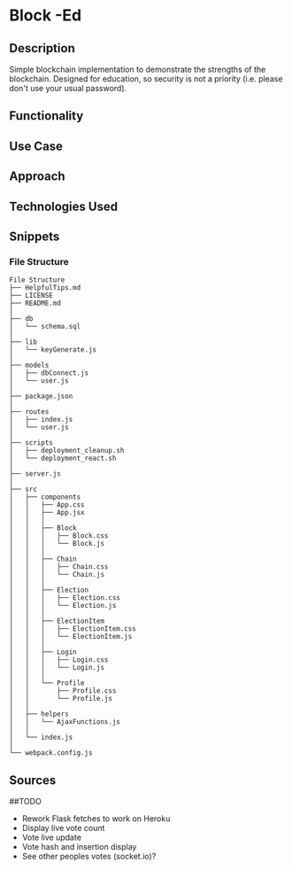 # Block -Ed

## Description

Simple blockchain implementation to demonstrate the strengths of the blockchain. Designed for education, so security is not a priority (i.e. please don't use your usual password).

## Functionality

## Use Case

## Approach

## Technologies Used

## Snippets

### File Structure
```
File Structure
├── HelpfulTips.md
├── LICENSE
├── README.md
│
├── db
│   └── schema.sql
│
├── lib
│   └── keyGenerate.js
│
├── models
│   ├── dbConnect.js
│   └── user.js
│
├── package.json
│
├── routes
│   ├── index.js
│   └── user.js
│
├── scripts
│   ├── deployment_cleanup.sh
│   └── deployment_react.sh
│
├── server.js
│
├── src
│   ├── components
│   │   ├── App.css
│   │   ├── App.jsx
│   │   │
│   │   ├── Block
│   │   │   ├── Block.css
│   │   │   └── Block.js
│   │   │
│   │   ├── Chain
│   │   │   ├── Chain.css
│   │   │   └── Chain.js
│   │   │
│   │   ├── Election
│   │   │   ├── Election.css
│   │   │   └── Election.js
│   │   │
│   │   ├── ElectionItem
│   │   │   ├── ElectionItem.css
│   │   │   └── ElectionItem.js
│   │   │
│   │   ├── Login
│   │   │   ├── Login.css
│   │   │   └── Login.js
│   │   │
│   │   └── Profile
│   │       ├── Profile.css
│   │       └── Profile.js
│   │
│   ├── helpers
│   │   └── AjaxFunctions.js
│   │
│   └── index.js
│
└── webpack.config.js
```

## Sources




##TODO
- Rework Flask fetches to work on Heroku
- Display live vote count
- Vote live update
- Vote hash and insertion display
- See other peoples votes (socket.io)?
